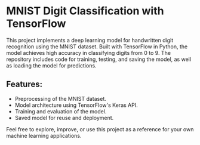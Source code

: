 # MNIST Digit Classification with TensorFlow

This project implements a deep learning model for handwritten digit recognition using the MNIST dataset. Built with TensorFlow in Python, the model achieves high accuracy in classifying digits from 0 to 9. The repository includes code for training, testing, and saving the model, as well as loading the model for predictions.

## Features:
- Preprocessing of the MNIST dataset.
- Model architecture using TensorFlow's Keras API.
- Training and evaluation of the model.
- Saved model for reuse and deployment.

Feel free to explore, improve, or use this project as a reference for your own machine learning applications.
